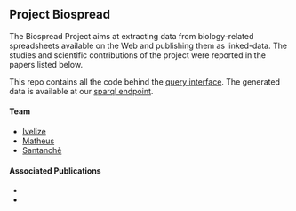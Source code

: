 ## Project Biospread 

The Biospread Project aims at extracting data from biology-related spreadsheets available on the Web and publishing them as linked-data. The studies and scientific contributions of the project were reported in the papers listed below.

This repo contains all the code behind the [query interface](http://biospread.lis.ic.unicamp.br/). 
The generated data is available at our [sparql endpoint](http://sparql.lis.ic.unicamp.br/).

#### Team

- [Ivelize](github.com/Ivelize)
- [Matheus](github.com/matheusmota)
- [Santanchè](github.com/santanche)

#### Associated Publications
- 
-
